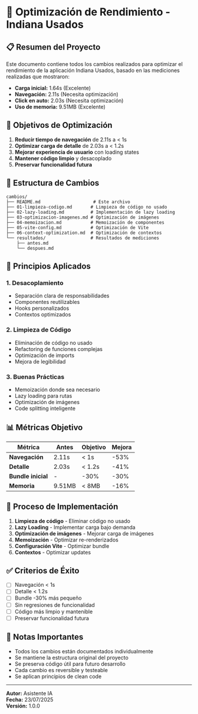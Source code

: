 # 🚀 Optimización de Rendimiento - Indiana Usados

## 📋 Resumen del Proyecto

Este documento contiene todos los cambios realizados para optimizar el rendimiento de la aplicación Indiana Usados, basado en las mediciones realizadas que mostraron:

- **Carga inicial:** 1.64s (Excelente)
- **Navegación:** 2.11s (Necesita optimización)
- **Click en auto:** 2.03s (Necesita optimización)
- **Uso de memoria:** 9.51MB (Excelente)

## 🎯 Objetivos de Optimización

1. **Reducir tiempo de navegación** de 2.11s a < 1s
2. **Optimizar carga de detalle** de 2.03s a < 1.2s
3. **Mejorar experiencia de usuario** con loading states
4. **Mantener código limpio** y desacoplado
5. **Preservar funcionalidad futura**

## 📁 Estructura de Cambios

```
cambios/
├── README.md                    # Este archivo
├── 01-limpieza-codigo.md       # Limpieza de código no usado
├── 02-lazy-loading.md          # Implementación de lazy loading
├── 03-optimizacion-imagenes.md # Optimización de imágenes
├── 04-memoizacion.md           # Memoización de componentes
├── 05-vite-config.md           # Optimización de Vite
├── 06-context-optimization.md  # Optimización de contextos
└── resultados/                 # Resultados de mediciones
    ├── antes.md
    └── despues.md
```

## 🔧 Principios Aplicados

### 1. **Desacoplamiento**
- Separación clara de responsabilidades
- Componentes reutilizables
- Hooks personalizados
- Contextos optimizados

### 2. **Limpieza de Código**
- Eliminación de código no usado
- Refactoring de funciones complejas
- Optimización de imports
- Mejora de legibilidad

### 3. **Buenas Prácticas**
- Memoización donde sea necesario
- Lazy loading para rutas
- Optimización de imágenes
- Code splitting inteligente

## 📊 Métricas Objetivo

| Métrica | Antes | Objetivo | Mejora |
|---------|-------|----------|--------|
| **Navegación** | 2.11s | < 1s | -53% |
| **Detalle** | 2.03s | < 1.2s | -41% |
| **Bundle inicial** | - | -30% | -30% |
| **Memoria** | 9.51MB | < 8MB | -16% |

## 🚀 Proceso de Implementación

1. **Limpieza de código** - Eliminar código no usado
2. **Lazy Loading** - Implementar carga bajo demanda
3. **Optimización de imágenes** - Mejorar carga de imágenes
4. **Memoización** - Optimizar re-renderizados
5. **Configuración Vite** - Optimizar bundle
6. **Contextos** - Optimizar updates

## ✅ Criterios de Éxito

- [ ] Navegación < 1s
- [ ] Detalle < 1.2s
- [ ] Bundle -30% más pequeño
- [ ] Sin regresiones de funcionalidad
- [ ] Código más limpio y mantenible
- [ ] Preservar funcionalidad futura

## 📝 Notas Importantes

- Todos los cambios están documentados individualmente
- Se mantiene la estructura original del proyecto
- Se preserva código útil para futuro desarrollo
- Cada cambio es reversible y testeable
- Se aplican principios de clean code

---

**Autor:** Asistente IA  
**Fecha:** 23/07/2025  
**Versión:** 1.0.0 